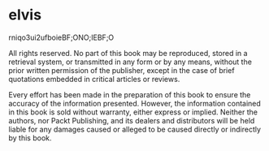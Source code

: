 # elvis
rniqo3ui2ufboieBF;ONO;IEBF;O

All rights reserved. No part of this book may be reproduced, stored in a retrieval system, or transmitted in any form or by any means, without the prior written permission of the publisher, except in the case of brief quotations embedded in critical articles or reviews.

Every effort has been made in the preparation of this book to ensure the accuracy of the information presented. However, the information contained in this book is sold without warranty, either express or implied. Neither the authors, nor Packt Publishing, and its dealers and distributors will be held liable for any damages caused or alleged to be caused directly or indirectly by this book.
